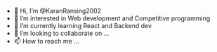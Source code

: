 - 👋 Hi, I’m @KaranRansing2002
- 👀 I’m interested in Web development and Competitive programming
- 🌱 I’m currently learning React and Backend dev
- 💞️ I’m looking to collaborate on ...
- 📫 How to reach me ...

<!---
KaranRansing2002/KaranRansing2002 is a ✨ special ✨ repository because its `README.md` (this file) appears on your GitHub profile.
You can click the Preview link to take a look at your changes.
--->
